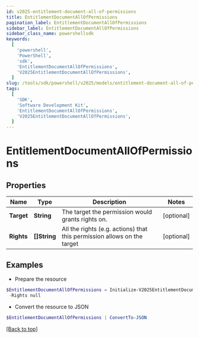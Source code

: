 ```yaml
---
id: v2025-entitlement-document-all-of-permissions
title: EntitlementDocumentAllOfPermissions
pagination_label: EntitlementDocumentAllOfPermissions
sidebar_label: EntitlementDocumentAllOfPermissions
sidebar_class_name: powershellsdk
keywords:
  [
    'powershell',
    'PowerShell',
    'sdk',
    'EntitlementDocumentAllOfPermissions',
    'V2025EntitlementDocumentAllOfPermissions',
  ]
slug: /tools/sdk/powershell/v2025/models/entitlement-document-all-of-permissions
tags:
  [
    'SDK',
    'Software Development Kit',
    'EntitlementDocumentAllOfPermissions',
    'V2025EntitlementDocumentAllOfPermissions',
  ]
---
```


# EntitlementDocumentAllOfPermissions

## Properties

| Name | Type | Description | Notes |
| --- | --- | --- | --- |
| **Target** | **String** | The target the permission would grants rights on. | [optional] |
| **Rights** | **[]String** | All the rights (e.g. actions) that this permission allows on the target | [optional] |

## Examples

- Prepare the resource

```powershell
$EntitlementDocumentAllOfPermissions = Initialize-V2025EntitlementDocumentAllOfPermissions  -Target SYS.GV_$TRANSACTION `
 -Rights null
```

- Convert the resource to JSON

```powershell
$EntitlementDocumentAllOfPermissions | ConvertTo-JSON
```

[[Back to top]](#)
